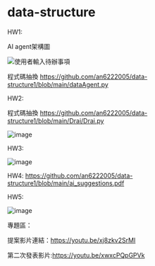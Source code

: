 # data-structure

HW1:

AI agent架構圖

![使用者輸入待辦事項](https://github.com/user-attachments/assets/8ec649cd-d1f2-492a-a4cf-a3dc147bf42d)

程式碼抽換 https://github.com/an6222005/data-structure1/blob/main/dataAgent.py


HW2:

程式碼抽換 https://github.com/an6222005/data-structure1/blob/main/Drai/Drai.py

![image](https://github.com/user-attachments/assets/2902e186-9876-49db-90cf-2f64dfbff637)


HW3:

![image](https://github.com/user-attachments/assets/65aca777-93ee-47e9-b1fb-af0f61535162)


HW4:
https://github.com/an6222005/data-structure1/blob/main/ai_suggestions.pdf


HW5:

![image](https://github.com/user-attachments/assets/ad200f4e-7429-4eaf-8306-ee7cfa5b0881)












專題區：

提案影片連結：https://youtu.be/xj8zkv2SrMI

第二次發表影片:https://youtu.be/xwxcPQpGPVk

